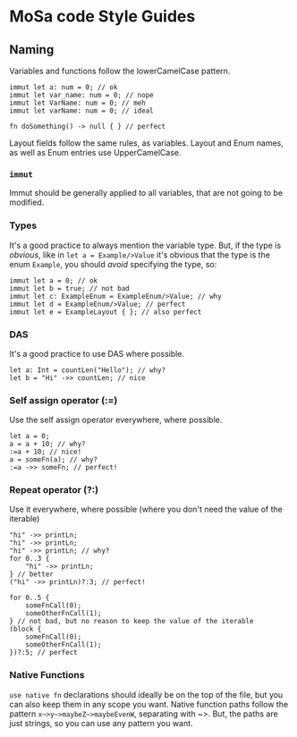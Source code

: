 # MoSa code Style Guides

## Naming
Variables and functions follow the lowerCamelCase pattern.
```mosa
immut let a: num = 0; // ok
immut let var_name: num = 0; // nope
immut let VarName: num = 0; // meh
immut let varName: num = 0; // ideal

fn doSomething() -> null { } // perfect
```
Layout fields follow the same rules, as variables.
Layout and Enum names, as well as Enum entries use UpperCamelCase.

### `immut`
Immut should be generally applied to all variables, that are not going to be modified.

### Types
It's a good practice to always mention the variable type. But, if the type is *obvious*, like in `let a = Example/>Value` it's obvious that the type is the enum `Example`, you should *avoid* specifying the type, so:
```mosa
immut let a = 0; // ok
immut let b = true; // not bad
immut let c: ExampleEnum = ExampleEnum/>Value; // why
immut let d = ExampleEnum/>Value; // perfect
immut let e = ExampleLayout { }; // also perfect
```

### DAS
It's a good practice to use DAS where possible.
```mosa
let a: Int = countLen("Hello"); // why?
let b = "Hi" ->> countLen; // nice
```

### Self assign operator (:=)
Use the self assign operator everywhere, where possible.
```mosa
let a = 0;
a = a + 10; // why?
:=a + 10; // nice!
a = someFn(a); // why?
:=a ->> someFn; // perfect!
```

### Repeat operator (?:)
Use it everywhere, where possible (where you don't need the value of the iterable)
```mosa
"hi" ->> printLn;
"hi" ->> printLn;
"hi" ->> printLn; // why?
for 0..3 {
    "hi" ->> printLn;
} // better
("hi" ->> printLn)?:3; // perfect!

for 0..5 {
    someFnCall(0);
    someOtherFnCall(1);
} // not bad, but no reason to keep the value of the iterable
(block {
    someFnCall(0);
    someOtherFnCall(1);
})?:5; // perfect
```

### Native Functions
`use native fn` declarations should ideally be on the top of the file, but you can also keep them in any scope you want.
Native function paths follow the pattern `x~>y~>maybeZ~>maybeEvenW`, separating with ~>. But, the paths are just strings, so you can use any pattern you want.